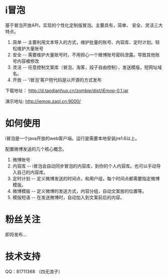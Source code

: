 i冒泡
=====

基于冒泡开放API，实现的个性化定制版冒泡。主要具有，简单、 安全、灵活三大特点。

1. 简单 -- 主要利用文本导入的方式，维护批量的账号、内容库、定时计划。轻松维护大量账号
2. 安全 -- 需要维护大量账号时，不用担心一个微博账号密码泄露。导致其他账号内容被修改
3. 灵活 -- 任意控制文案库（冒泡，淘客，段子自由控制），发送模版，短网址域名。
4. 开放 -- ‘i冒泡’客户短代码是以开源的方式发布

下载地址： http://d.taodianhuo.cn/zombie/dist/iEmop-0.1.jar

演示地址: http://iemop.zaol.cn:9000/

如何使用
=======

i冒泡是一个java开放的web客户端。运行是需要本地安装jre1.6以上。


配置微博发送的几个核心概念。

1. 微博账号
2. 内容库 -- i冒泡会自动同步冒泡的内容库，到你的个人内容库。也可以手动导入自己的内容库。
3. 定时计划 -- 定义微博发送的时间点，和用户组，每个时间点都需要指定微博模版。
4. 微博模版 -- 定义微博的发送方式，内容分组，自动文案放的位置等。
5. 模版短语 -- 在发送微博时，自动加入到文案前后的内容。

粉丝关注
========
即将发布...


技术支持
=======

QQ：81711368 （四无浪子）

